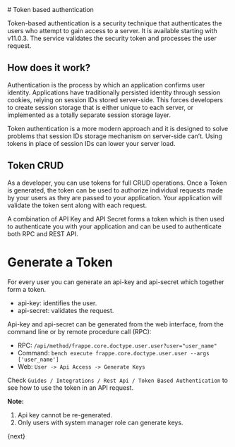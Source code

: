 <!-- base_template: frappe_io/www/frappe/frappe_base.html --># Token based authentication

Token-based authentication is a security technique that authenticates the users who attempt to gain access to a server. It is available starting with v11.0.3. The service validates the security token and processes the user request.

## How does it work?

Authentication is the process by which an application confirms user identity. Applications have traditionally persisted identity through session cookies, relying on session IDs stored server-side. This forces developers to create session storage that is either unique to each server, or implemented as a totally separate session storage layer.

Token authentication is a more modern approach and it is designed to solve problems that session IDs storage mechanism on server-side can’t. Using tokens in place of session IDs can lower your server load.

## Token CRUD

As a developer, you can use tokens for full CRUD operations.
Once a Token is generated, the token can be used to authorize individual requests made by your users as they are passed to your application. Your application will validate the token sent along with each request. 

A combination of API Key and API Secret forms a token which is then used to authenticate you with your application and can be used to authenticate both RPC and REST API.

# Generate a Token

For every user you can generate an api-key and api-secret which together form a token.

- api-key: identifies the user.
- api-secret: validates the request.

Api-key and api-secret can be generated from the web interface, from the command line or by remote procedure call (RPC):

- RPC: 
  `/api/method/frappe.core.doctype.user.user?user="user_name"`
- Command: 
  `bench execute frappe.core.doctype.user.user --args ['user_name']`
- Web: 
  `User -> Api Access -> Generate Keys`

Check `Guides / Integrations / Rest Api / Token Based Authentication` to see how to use the token in an API request.

**Note:** 

1. Api key cannot be re-generated.
2. Only users with system manager role can generate keys.

{next}
